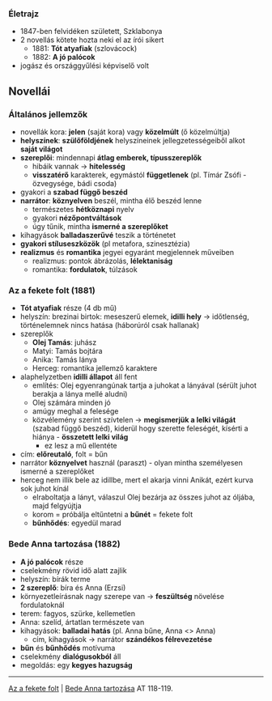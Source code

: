 ### Életrajz
- 1847-ben felvidéken született, Szklabonya
- 2 novellás kötete hozta neki el az írói sikert
	- 1881: **Tót atyafiak** (szlovácock)
	- 1882: **A jó palócok**
- jogász és országgyűlési képviselő volt
## Novellái
### Általános jellemzők
- novellák kora: **jelen** (saját kora) vagy **közelmúlt** (ő közelmúltja)
- **helyszínek**: **szülőföldjének** helyszíneinek jellegzetességeiből alkot **saját világot**
- **szereplői**: mindennapi **átlag emberek, típusszereplők**
	- hibáik vannak -> **hitelesség**
	- **visszatérő** karakterek, egymástól **függetlenek** (pl. Tímár Zsófi - özvegysége, bádi csoda)
- gyakori a **szabad függő beszéd**
- **narrátor**: **köznyelven** beszél, mintha élő beszéd lenne
	- természetes **hétköznapi** nyelv
	- gyakori **nézőpontváltások**
	- úgy tűnik, mintha **ismerné a szereplőket**
- kihagyások **balladaszerűvé** teszik a történetet
- **gyakori stíluseszközök** (pl metafora, szinesztézia)
- **realizmus** és **romantika** jegyei egyaránt megjelennek műveiben
	- realizmus: pontok ábrázolás, **lélektaniság**
	- romantika: **fordulatok**, túlzások
### Az a fekete folt (1881)
- **Tót atyafiak** része (4 db mű)
- helyszín: brezinai birtok: meseszerű elemek, **idilli hely** -> időtlenség, történelemnek nincs hatása (háborúról csak hallanak)
- szereplők
	- **Olej Tamás**: juhász
	- Matyi: Tamás bojtára
	- Anika: Tamás lánya
	- Herceg: romantika jellemző karaktere
- alaphelyzetben **idilli állapot** áll fent
	- említés: Olej egyenrangúnak tartja a juhokat a lányával (sérült juhot berakja a lánya mellé aludni)
	- Olej számára minden jó
	- amúgy meghal a felesége
	- közvélemény szerint szívtelen -> **megismerjük a lelki világát** (szabad függő beszéd), kiderül hogy szerette feleségét, kísérti a hiánya - **összetett lelki világ**
		- ez lesz a mű ellentéte
- cím: **előreutaló**, folt = bűn
- narrátor **köznyelvet** használ (paraszt) - olyan mintha személyesen ismerné a szereplőket
- herceg nem illik bele az idillbe, mert el akarja vinni Anikát, ezért kurva sok juhot kínál
	- elraboltatja a lányt, válaszul Olej bezárja az összes juhot az óljába, majd felgyújtja
	- korom = próbálja eltűntetni a **bűnét** = fekete folt
	- **bűnhődés**: egyedül marad
### Bede Anna tartozása (1882)
- **A jó palócok** része
- cselekmény rövid idő alatt zajlik
- helyszín: bírák terme
- **2 szereplő**: bíra és Anna (Erzsi)
- környezetleírásnak nagy szerepe van -> **feszültség** növelése fordulatoknál
- terem: fagyos, szürke, kellemetlen
- Anna: szelíd, ártatlan természete van
- kihagyások: **balladai hatás** (pl. Anna bűne, Anna <> Anna)
	- cím, kihagyások -> narrátor **szándékos félrevezetése**
- **bűn** és **bűnhődés** motívuma
- cselekmény **dialógusokból** áll
- megoldás: egy **kegyes hazugság** 
---
[Az a fekete folt](https://www.arcanum.com/hu/online-kiadvanyok/Mikszath-mikszath-osszes-muve-2A85B/elbeszelesek-2741-kotet-37D19/a-tot-atyafiak-1881-32-kotet-3B151/az-a-fekete-folt-1881-3B2A1/) | [Bede Anna tartozása](https://www.arcanum.com/hu/online-kiadvanyok/Mikszath-mikszath-osszes-muve-2A85B/elbeszelesek-2741-kotet-37D19/a-jo-palocok-1882-32-kotet-3B518/bede-anna-tartozasa-1882-3B55D/)
AT 118-119.